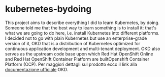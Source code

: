 # kubernetes-bydoing

This project aims to describe everything I did to learn Kubernetes, by doing. Someone told me that the best way to learn something is to install it: that's what we are going to do here, i.e. install Kubernetes into different platforms. I decided not to go with plain Kubernetes but use an enterprise-grade version of it, OKD that is a distribution of Kubernetes optimized for continuous application development and multi-tenant deployment. OKD also serves as the upstream code base upon which Red Hat OpenShift Online and Red Hat OpenShift Container Platform are builtOpenshift Container Platform (OCP).
Per maggiori dettagli sul prodotto ecco il link alla [documentazione ufficiale](https://docs.okd.io/) OKD.
